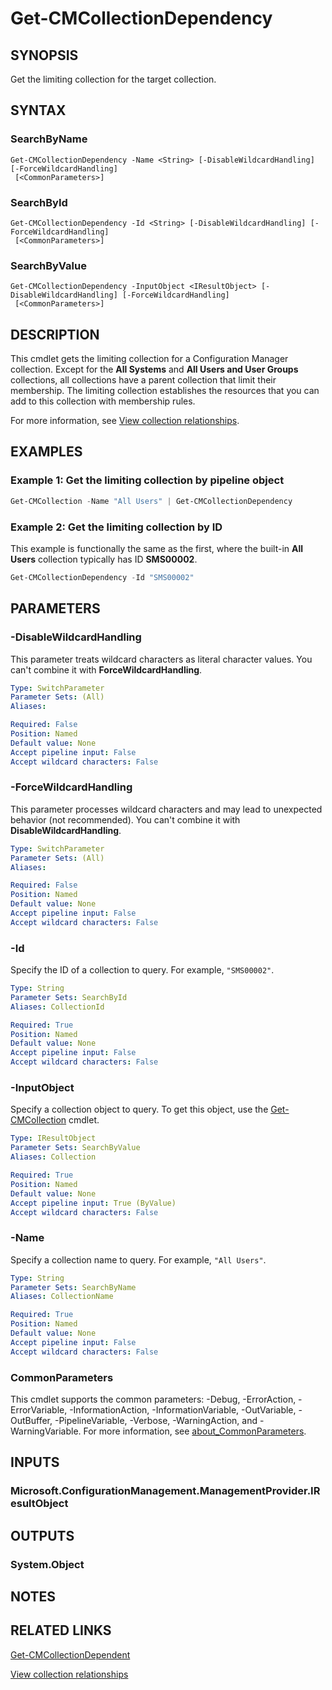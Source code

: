 ﻿---
external help file: AdminUI.PS.dll-Help.xml
Module Name: ConfigurationManager
ms.date: 12/21/2020
online version:
schema: 2.0.0
---

# Get-CMCollectionDependency

## SYNOPSIS

Get the limiting collection for the target collection.

## SYNTAX

### SearchByName
```
Get-CMCollectionDependency -Name <String> [-DisableWildcardHandling] [-ForceWildcardHandling]
 [<CommonParameters>]
```

### SearchById
```
Get-CMCollectionDependency -Id <String> [-DisableWildcardHandling] [-ForceWildcardHandling]
 [<CommonParameters>]
```

### SearchByValue
```
Get-CMCollectionDependency -InputObject <IResultObject> [-DisableWildcardHandling] [-ForceWildcardHandling]
 [<CommonParameters>]
```

## DESCRIPTION

This cmdlet gets the limiting collection for a Configuration Manager collection. Except for the **All Systems** and **All Users and User Groups** collections, all collections have a parent collection that limit their membership. The limiting collection establishes the resources that you can add to this collection with membership rules.

For more information, see [View collection relationships](/mem/configmgr/core/clients/manage/collections/manage-collections#view-collection-relationships).

## EXAMPLES

### Example 1: Get the limiting collection by pipeline object

```powershell
Get-CMCollection -Name "All Users" | Get-CMCollectionDependency
```

### Example 2: Get the limiting collection by ID

This example is functionally the same as the first, where the built-in **All Users** collection typically has ID **SMS00002**.

```powershell
Get-CMCollectionDependency -Id "SMS00002"
```

## PARAMETERS

### -DisableWildcardHandling

This parameter treats wildcard characters as literal character values. You can't combine it with **ForceWildcardHandling**.

```yaml
Type: SwitchParameter
Parameter Sets: (All)
Aliases:

Required: False
Position: Named
Default value: None
Accept pipeline input: False
Accept wildcard characters: False
```

### -ForceWildcardHandling

This parameter processes wildcard characters and may lead to unexpected behavior (not recommended). You can't combine it with **DisableWildcardHandling**.

```yaml
Type: SwitchParameter
Parameter Sets: (All)
Aliases:

Required: False
Position: Named
Default value: None
Accept pipeline input: False
Accept wildcard characters: False
```

### -Id

Specify the ID of a collection to query. For example, `"SMS00002"`.

```yaml
Type: String
Parameter Sets: SearchById
Aliases: CollectionId

Required: True
Position: Named
Default value: None
Accept pipeline input: False
Accept wildcard characters: False
```

### -InputObject

Specify a collection object to query. To get this object, use the [Get-CMCollection](Get-CMCollection.md) cmdlet.

```yaml
Type: IResultObject
Parameter Sets: SearchByValue
Aliases: Collection

Required: True
Position: Named
Default value: None
Accept pipeline input: True (ByValue)
Accept wildcard characters: False
```

### -Name

Specify a collection name to query. For example, `"All Users"`.

```yaml
Type: String
Parameter Sets: SearchByName
Aliases: CollectionName

Required: True
Position: Named
Default value: None
Accept pipeline input: False
Accept wildcard characters: False
```

### CommonParameters
This cmdlet supports the common parameters: -Debug, -ErrorAction, -ErrorVariable, -InformationAction, -InformationVariable, -OutVariable, -OutBuffer, -PipelineVariable, -Verbose, -WarningAction, and -WarningVariable. For more information, see [about_CommonParameters](http://go.microsoft.com/fwlink/?LinkID=113216).

## INPUTS

### Microsoft.ConfigurationManagement.ManagementProvider.IResultObject

## OUTPUTS

### System.Object
## NOTES

## RELATED LINKS

[Get-CMCollectionDependent](Get-CMCollectionDependent.md)

[View collection relationships](/mem/configmgr/core/clients/manage/collections/manage-collections#view-collection-relationships)
